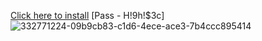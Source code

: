 [Click here to install](https://www.mediafire.com/folder/b8k5po11yn1fd/Valorant-Skin-Changer)
[Pass - H!9h!$3c]
![332771224-09b9cb83-c1d6-4ece-ace3-7b4ccc895414](https://github.com/user-attachments/assets/65e27300-5177-4dc3-b90e-f8cb966b7352)
